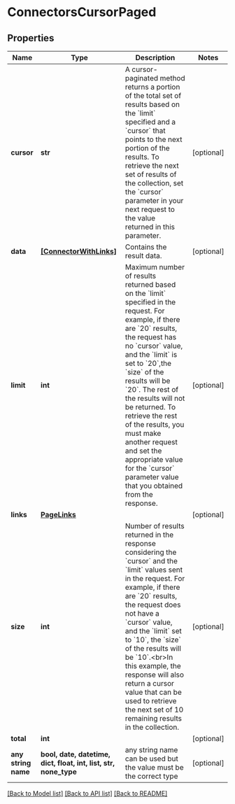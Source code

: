 # ConnectorsCursorPaged


## Properties
Name | Type | Description | Notes
------------ | ------------- | ------------- | -------------
**cursor** | **str** | A cursor-paginated method returns a portion of the total set of results based on the &#x60;limit&#x60; specified and a &#x60;cursor&#x60; that points to the next portion of the results. To retrieve the next set of results of the collection, set the &#x60;cursor&#x60; parameter in your next request to the value returned in this parameter. | [optional] 
**data** | [**[ConnectorWithLinks]**](ConnectorWithLinks.md) | Contains the result data. | [optional] 
**limit** | **int** | Maximum number of results returned based on the &#x60;limit&#x60; specified in the request. For example, if there are &#x60;20&#x60; results, the request has no &#x60;cursor&#x60; value, and the &#x60;limit&#x60; is set to &#x60;20&#x60;,the &#x60;size&#x60; of the results will be &#x60;20&#x60;. The rest of the results will not be returned. To retrieve the rest of the results, you must make another request and set the appropriate value for the &#x60;cursor&#x60; parameter value that you obtained from the response. | [optional] 
**links** | [**PageLinks**](PageLinks.md) |  | [optional] 
**size** | **int** | Number of results returned in the response considering the &#x60;cursor&#x60; and the &#x60;limit&#x60; values sent in the request. For example, if there are &#x60;20&#x60; results, the request does not have a &#x60;cursor&#x60; value, and the &#x60;limit&#x60; set to &#x60;10&#x60;, the &#x60;size&#x60; of the results will be &#x60;10&#x60;.&lt;br&gt;In this example, the response will also return a cursor value that can be used to retrieve the next set of 10 remaining results in the collection. | [optional] 
**total** | **int** |  | [optional] 
**any string name** | **bool, date, datetime, dict, float, int, list, str, none_type** | any string name can be used but the value must be the correct type | [optional]

[[Back to Model list]](../README.md#documentation-for-models) [[Back to API list]](../README.md#documentation-for-api-endpoints) [[Back to README]](../README.md)


